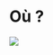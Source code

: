 # Où ?

![](https://upload.wikimedia.org/wikipedia/commons/thumb/6/6c/MDG_orthographic.svg/langfr-440px-MDG_orthographic.svg.png)